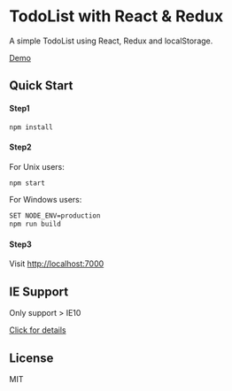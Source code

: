 # TodoList with React & Redux

A simple TodoList using React, Redux and localStorage.

[Demo](https://yilsonl.github.io/todolist-react-redux/public/)

## Quick Start

#### Step1

```sh
npm install
```

#### Step2

For Unix users:
```sh
npm start
```

For Windows users:
```sh
SET NODE_ENV=production
npm run build
```

#### Step3
Visit [http://localhost:7000](http://localhost:7000)

## IE Support
Only support > IE10

[Click for details](http://caniuse.com/#search=flexbox)

## License

MIT
